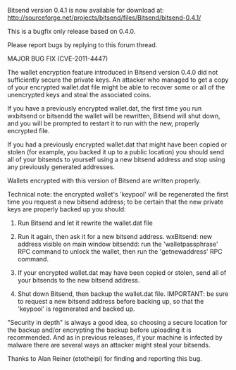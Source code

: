 Bitsend version 0.4.1 is now available for download at:
http://sourceforge.net/projects/bitsend/files/Bitsend/bitsend-0.4.1/

This is a bugfix only release based on 0.4.0.

Please report bugs by replying to this forum thread.

MAJOR BUG FIX  (CVE-2011-4447)

The wallet encryption feature introduced in Bitsend version 0.4.0 did not sufficiently secure the private keys. An attacker who
managed to get a copy of your encrypted wallet.dat file might be able to recover some or all of the unencrypted keys and steal the
associated coins.

If you have a previously encrypted wallet.dat, the first time you run wxbitsend or bitsendd the wallet will be rewritten, Bitsend will
shut down, and you will be prompted to restart it to run with the new, properly encrypted file.

If you had a previously encrypted wallet.dat that might have been copied or stolen (for example, you backed it up to a public
location) you should send all of your bitsends to yourself using a new bitsend address and stop using any previously generated addresses.

Wallets encrypted with this version of Bitsend are written properly.

Technical note: the encrypted wallet's 'keypool' will be regenerated the first time you request a new bitsend address; to be certain that the
new private keys are properly backed up you should:

1. Run Bitsend and let it rewrite the wallet.dat file

2. Run it again, then ask it for a new bitsend address.
wxBitsend: new address visible on main window
bitsendd: run the 'walletpassphrase' RPC command to unlock the wallet,  then run the 'getnewaddress' RPC command.

3. If your encrypted wallet.dat may have been copied or stolen, send all of your bitsends to the new bitsend address.

4. Shut down Bitsend, then backup the wallet.dat file.
IMPORTANT: be sure to request a new bitsend address before backing up, so that the 'keypool' is regenerated and backed up.

"Security in depth" is always a good idea, so choosing a secure location for the backup and/or encrypting the backup before uploading it is recommended. And as in previous releases, if your machine is infected by malware there are several ways an attacker might steal your bitsends.

Thanks to Alan Reiner (etotheipi) for finding and reporting this bug.
